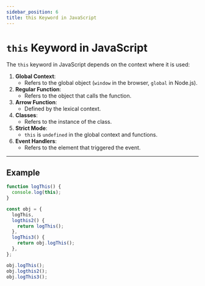 ```yaml
---
sidebar_position: 6
title: this Keyword in JavaScript
---
```


# `this` Keyword in JavaScript

The `this` keyword in JavaScript depends on the context where it is used:

1. **Global Context**:
   - Refers to the global object (`window` in the browser, `global` in Node.js).
2. **Regular Function**:
   - Refers to the object that calls the function.
3. **Arrow Function**:
   - Defined by the lexical context.
4. **Classes**:
   - Refers to the instance of the class.
5. **Strict Mode**:
   - `this` is `undefined` in the global context and functions.
6. **Event Handlers**:
   - Refers to the element that triggered the event.

---

## Example

```javascript
function logThis() {
  console.log(this);
}

const obj = {
  logThis,
  logthis2() {
    return logThis();
  },
  logThis3() {
    return obj.logThis();
  },
};

obj.logThis();
obj.logthis2();
obj.logThis3();
```
